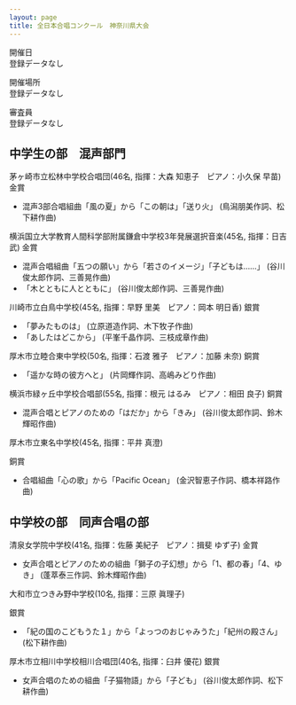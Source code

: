 ```yaml
---
layout: page
title: 全日本合唱コンクール　神奈川県大会
---
```

開催日  
登録データなし

開催場所  
登録データなし

審査員  
登録データなし

中学生の部　混声部門
--------------------

<span class="choir-name">茅ヶ崎市立松林中学校合唱団</span>(46名, 指揮：大森
知恵子　ピアノ：小久保 早苗)
金賞

-   混声3部合唱組曲「風の夏」から「この朝は」「送り火」 (鳥潟朋美作詞、松下耕作曲)

<span class="choir-name">横浜国立大学教育人間科学部附属鎌倉中学校3年発展選択音楽</span>(45名,
指揮：日吉武)
金賞

-   混声合唱組曲「五つの願い」から「若さのイメージ」「子どもは……」 (谷川俊太郎作詞、三善晃作曲)
-   「木とともに人とともに」 (谷川俊太郎作詞、三善晃作曲)

<span class="choir-name">川崎市立白鳥中学校</span>(45名, 指揮：早野 里美　ピアノ：岡本
明日香)
銀賞

-   「夢みたものは」 (立原道造作詞、木下牧子作曲)
-   「あしたはどこから」 (平峯千晶作詞、三枝成章作曲)

<span class="choir-name">厚木市立睦合東中学校</span>(50名, 指揮：石渡 雅子　ピアノ：加藤
未奈)
銅賞

-   「遥かな時の彼方へと」 (片岡輝作詞、高嶋みどり作曲)

<span class="choir-name">横浜市緑ヶ丘中学校合唱部</span>(55名, 指揮：根元
はるみ　ピアノ：相田 良子)
銅賞

-   混声合唱とピアノのための「はだか」から「きみ」 (谷川俊太郎作詞、鈴木輝昭作曲)

<span class="choir-name">厚木市立東名中学校</span>(45名, 指揮：平井 真澄)

銅賞

-   合唱組曲「心の歌」から「Pacific Ocean」 (金沢智恵子作詞、橋本祥路作曲)

中学校の部　同声合唱の部
------------------------

<span class="choir-name">清泉女学院中学校</span>(41名, 指揮：佐藤 美紀子　ピアノ：揖斐
ゆず子)
金賞

-   女声合唱とピアノのための組曲「獅子の子幻想」から「1、都の春」「4、ゆき」 (蓬萃泰三作詞、鈴木輝昭作曲)

<span class="choir-name">大和市立つきみ野中学校</span>(10名, 指揮：三原 眞理子)

銀賞

-   「紀の国のこどもうた１」から「よっつのおじゃみうた」「紀州の殿さん」 (松下耕作曲)

<span class="choir-name">厚木市立相川中学校相川合唱団</span>(40名, 指揮：臼井
優花)
銀賞

-   女声合唱のための組曲「子猫物語」から「子ども」 (谷川俊太郎作詞、松下耕作曲)
